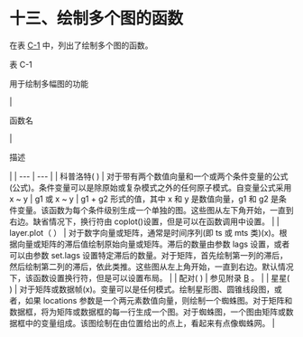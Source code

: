 # 十三、绘制多个图的函数

在表 [C-1](#Tab1) 中，列出了绘制多个图的函数。

表 C-1

用于绘制多幅图的功能

<colgroup><col class="tcol1 align-left"> <col class="tcol2 align-left"></colgroup> 
| 

函数名

 | 

描述

 |
| --- | --- |
| 科普洛特( ) | 对于带有两个数值向量和一个或两个条件变量的公式(公式)。条件变量可以是除原始或复杂模式之外的任何原子模式。自变量公式采用 x ~ y &#124; g1 或 x ~ y &#124; g1 + g2 形式的值，其中 x 和 y 是数值向量，g1 和 g2 是条件变量。该函数为每个条件级别生成一个单独的图。这些图从左下角开始，一直到右边。缺省情况下，换行符由 coplot()设置，但是可以在函数调用中设置。 |
| layer.plot（ ） | 对于数字向量或矩阵，通常是时间序列(即 ts 或 mts 类)(x)。根据向量或矩阵的滞后值绘制原始向量或矩阵。滞后的数量由参数 lags 设置，或者可以由参数 set.lags 设置特定滞后的数量。对于矩阵，首先绘制第一列的滞后，然后绘制第二列的滞后，依此类推。这些图从左上角开始，一直到右边。默认情况下，该函数设置换行符，但是可以设置布局。 |
| 配对( ) | 参见附录 [B](https://doi.org//10.1007/978-1-4842-6831-5_12) 。 |
| 星星( ) | 对于矩阵或数据帧(x)。变量可以是任何模式。绘制星形图、圆锥线段图，或者，如果 locations 参数是一个两元素数值向量，则绘制一个蜘蛛图。对于矩阵和数据框，将为矩阵或数据框的每一行生成一个图。对于蜘蛛图，一个图由矩阵或数据框中的变量组成。该图绘制在由位置给出的点上，看起来有点像蜘蛛网。 |